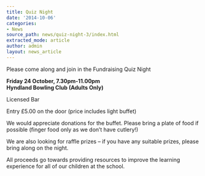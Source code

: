 ```yaml
---
title: Quiz Night
date: '2014-10-06'
categories:
- News
source_path: news/quiz-night-3/index.html
extracted_mode: article
author: admin
layout: news_article
---
```

Please come along and join in the Fundraising Quiz Night

**Friday 24 October, 7.30pm-11.00pm**  
**Hyndland Bowling Club (Adults Only)**

Licensed Bar

Entry £5.00 on the door (price includes light buffet)

We would appreciate donations for the buffet. Please bring a plate of food if possible (finger food only as we don’t have cutlery!)

We are also looking for raffle prizes – if you have any suitable prizes, please bring along on the night.

All proceeds go towards providing resources to improve the learning experience for all of our children at the school.
